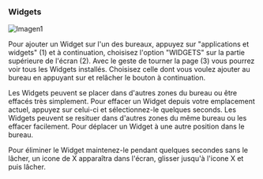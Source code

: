 ### Widgets

![Imagen1](http://static.energysistem.com/images/manuals/42235/561cb1ba8b4d8.jpg)

Pour ajouter un Widget sur l'un des bureaux, appuyez sur "applications et widgets" (1) et à continuation, choisisez l'option "WIDGETS" sur la partie supérieure de l'écran (2). Avec le geste de tourner la page (3) vous pourrez voir tous les Widgets installés. Choisisez celle dont vous voulez ajouter au bureau en appuyant sur et relâcher le bouton à continuation.

Les Widgets peuvent se placer dans d'autres zones du bureau ou être effacés très simplement. Pour effacer un Widget depuis votre emplacement actuel, appuyez sur celui-ci et sélectionnez-le quelques seconds. Les Widgets peuvent se resituer dans d'autres zones du même bureau ou les effacer facilement. Pour déplacer un Widget à une autre position dans le bureau.

Pour éliminer le Widget maintenez-le pendant quelques secondes sans le lâcher, un icone de X apparaîtra dans l'écran, glisser jusqu'à l'icone X et puis lâcher.

